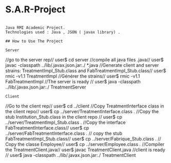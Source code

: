 # S.A.R-Project
```

Java RMI Academic Project.
Technologies used : Java , JSON ( javax library) .

## How to Use The Project

Server
```
//go to the server rep//
  user$ cd server
//compile all java files .java//
  user$ javac -classpath ../lib/.javax.json.jar:./ *.java
//Generate client and server strains: TreatmentImpl_Stub.class and FabTreatmentImpl_Stub.class//
  user$ rmic -v1.1 TreatmentImpl
//Générer the strains//
  user$ rmic -v1.1 FabTreatmentImpl
//The server is ready //
  user$ java -classpath ../lib/.javax.json.jar:./ TreatmentServer
```
Client
```
//Go to the client rep//
  user$ cd ../client
//Copy TreatmentInterface class in the client repo//
  user$ cp ../server/TreatmentInterface.class .
//Copy the stub  Institution_Stub.class in the client repo //
  user$ cp ../server/TreatmentImpl_Stub.class .
//Copy the interface FabTreatmentInterface.class//
  user$ cp ../server/FabTreatmentInterface.class .
// copy the stub FabTreatmentImpl_Stub.class//
  user$ cp ../server/Fabrique_Stub.class .
// Copy the classe Employee//
  user$ cp ../server/Employee.class .
//Compiler the TreatmentClient.java//
  user$ javac TreatmentClient.java
//client is ready //
  user$ java -classpath ../lib/.javax.json.jar:./ TreatmentClient
```
